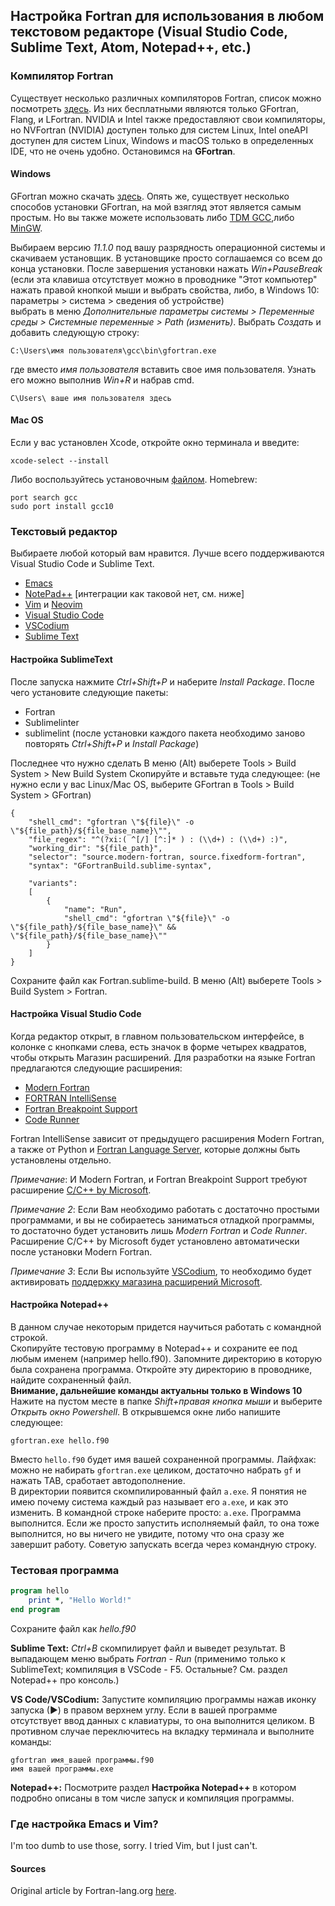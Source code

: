 ## Настройка Fortran для использования в любом текстовом редакторе (Visual Studio Code, Sublime Text, Atom, Notepad++, etc.)



### Компилятор Fortran

Существует несколько различных компиляторов Fortran, список можно посмотреть [здесь](https://fortran-lang.org/compilers/). Из них бесплатными являются только GFortran, Flang, и LFortran. NVIDIA и Intel также предоставляют свои компиляторы, но NVFortran (NVIDIA) доступен только для систем Linux, Intel oneAPI доступен для систем Linux, Windows и macOS только в определенных IDE, что не очень удобно. Остановимся на **GFortran**.

#### Windows
GFortran можно скачать [здесь](http://www.equation.com/servlet/equation.cmd?fa=fortran). Опять же, существует несколько способов установки GFortran, на мой взягляд этот является самым простым. Но вы также можете использовать либо [TDM GCC](https://jmeubank.github.io/tdm-gcc/articles/2020-03/9.2.0-release),либо [MinGW](http://mingw-w64.org/doku.php/download/mingw-builds). 

Выбираем версию *11.1.0* под вашу разрядность операционной системы и скачиваем установщик. В установщике просто соглашаемся со всем до конца установки.
После завершения установки нажать *Win+PauseBreak*  
(если эта клавиша отсутствует можно в проводнике "Этот компьютер" нажать правой кнопкой мыши и выбрать свойства, либо, в Windows 10: параметры > система > сведения об устройстве)  
выбрать в меню *Дополнительные параметры системы > Переменные среды > Системные переменные > Path (изменить)*. Выбрать *Создать* и добавить следующую строку:
```
‪C:\Users\имя пользователя\gcc\bin\gfortran.exe
```
где вместо *имя пользователя* вставить свое имя пользователя. Узнать его можно выполнив *Win+R* и набрав cmd. 
```
C\Users\ ваше имя пользователя здесь
```
#### Mac OS
Если у вас установлен Xcode, откройте окно терминала и введите:
```
xcode-select --install
```
Либо воспользуйтесь установочным [файлом](https://github.com/fxcoudert/gfortran-for-macOS/releases).
Homebrew:
```
port search gcc
sudo port install gcc10
```

### Текстовый редактор

Выбираете любой который вам нравится. Лучше всего поддерживаются Visual Studio Code и Sublime Text.

* [Emacs](https://www.gnu.org/software/emacs/)
* [NotePad++](https://notepad-plus-plus.org/) [интеграции как таковой нет, см. ниже]
* [Vim](https://www.vim.org/) и [Neovim](https://neovim.io/)
* [Visual Studio Code](https://code.visualstudio.com/)
* [VSCodium](https://vscodium.com)
* [Sublime Text](https://www.sublimetext.com/)

#### Настройка SublimeText

После запуска нажмите *Сtrl+Shift+P* и наберите *Install Package*.
После чего установите следующие пакеты:
* Fortran
* Sublimelinter
* sublimelint
(после установки каждого пакета необходимо заново повторять *Ctrl+Shift+P* и *Install Package*)

Последнее что нужно сделать
В меню (Alt) выберете Tools > Build System > New Build System
Скопируйте и вставьте туда следующее: (не нужно если у вас Linux/Mac OS, выберите GFortran в Tools > Build System > GFortran)
```
{
    "shell_cmd": "gfortran \"${file}\" -o \"${file_path}/${file_base_name}\"",
    "file_regex": "^(?xi:( ^[/] [^:]* ) : (\\d+) : (\\d+) :)",
    "working_dir": "${file_path}",
    "selector": "source.modern-fortran, source.fixedform-fortran",
    "syntax": "GFortranBuild.sublime-syntax",

    "variants":
    [
        {
            "name": "Run",
            "shell_cmd": "gfortran \"${file}\" -o \"${file_path}/${file_base_name}\" && \"${file_path}/${file_base_name}\""
        }
    ]
}
```
Сохраните файл как Fortran.sublime-build. В меню (Alt) выберете Tools > Build System > Fortran.

#### Настройка Visual Studio Code 
Когда редактор открыт, в главном пользовательском интерфейсе, в колонке с кнопками слева, есть значок в форме четырех квадратов, чтобы открыть Магазин расширений. Для разработки на языке Fortran предлагаются следующие расширения:

 * [Modern Fortran](https://marketplace.visualstudio.com/items?itemName=krvajalm.linter-gfortran)
 * [FORTRAN IntelliSense](https://marketplace.visualstudio.com/items?itemName=hansec.fortran-ls)
 * [Fortran Breakpoint Support](https://marketplace.visualstudio.com/items?itemName=ekibun.fortranbreaker)
 * [Code Runner](https://marketplace.visualstudio.com/items?itemName=formulahendry.code-runner)
 
Fortran IntelliSense зависит от предыдущего расширения Modern Fortran, а также от Python и [Fortran Language Server](https://github.com/hansec/fortran-language-server), которые должны быть установлены отдельно.


*Примечание*: И Modern Fortran, и Fortran Breakpoint Support требуют расширение [C/C++ by Microsoft](https://marketplace.visualstudio.com/items?itemName=ms-vscode.cpptools).

*Примечание 2*: Если Вам необходимо работать с достаточно простыми программами, и вы не собираетесь заниматься отладкой программы, то достаточно будет установить лишь *Modern Fortran* и *Code Runner*. Расширение C/C++ by Microsoft будет установлено автоматически после установки Modern Fortran.

*Примечание 3*: Если Вы используйте [VSCodium](https://vscodium.com), то необходимо будет активировать [поддержку магазина расширений Microsoft](https://github.com/VSCodium/vscodium/blob/master/DOCS.md#how-to-use-the-vs-code-marketplace).

#### Настройка Notepad++
В данном случае некоторым придется научиться работать с командной строкой.  
Скопируйте тестовую программу в Notepad++ и сохраните ее под любым именем (например hello.f90). Запомните директорию в которую была сохранена программа. 
Откройте эту директорию в проводнике, найдите сохраненный файл.   
**Внимание, дальнейшие команды актуальны только в Windows 10**  
Нажите на пустом месте в папке *Shift+правая кнопка мыши* и выберите *Открыть окно Powershell*. В открывшемся окне либо напишите следующее:
```
gfortran.exe hello.f90
```
Вместо ```hello.f90``` будет имя вашей сохраненной программы. Лайфхак: можно не набирать ```gfortran.exe``` целиком, достаточно набрать ```gf``` и нажать TAB, сработает автодополнение.  
В директории появится скомпилированный файл ```a.exe```. Я понятия не имею почему система каждый раз называет его ```a.exe```, и как это изменить.  В командной строке наберите просто: ```a.exe```. Программа выполнится. Если же просто запустить исполняемый файл, то она тоже выполнится, но вы ничего не увидите, потому что она сразу же завершит работу. Советую запускать всегда через командную строку.

### Тестовая программа

```fortran
program hello
    print *, "Hello World!"
end program
```

Сохраните файл как *hello.f90*

**Sublime Text:**
*Ctrl+B* скомпилирует файл и выведет результат. В выпадающем меню выбрать *Fortran - Run* (применимо только к SublimeText; компиляция в VSCode - F5. Остальные? См. раздел Notepad++ про консоль.)

**VS Code/VSCodium:**
Запустите компиляцию программы нажав иконку запуска (▶) в правом верхнем углу. Если в вашей программе отсутствует ввод данных с клавиатуры, то она выполнится целиком. В противном случае переключитесь на вкладку терминала и выполните команды:
```
gfortran имя_вашей программы.f90
имя вашей программы.exe
```
**Notepad++:**
Посмотрите раздел **Настройка Notepad++** в котором подробно описаны в том числе запуск и компиляция программы. 

### Где настройка Emacs и Vim?
I'm too dumb to use those, sorry. I tried Vim, but I just can't.

#### Sources
Original article by Fortran-lang.org [here](https://fortran-lang.org/learn/os_setup). 
